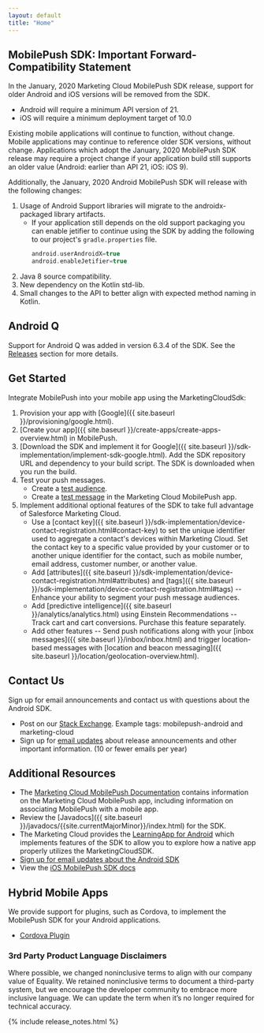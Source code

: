 ```yaml
---
layout: default
title: "Home"
---
```


## MobilePush SDK: Important Forward-Compatibility Statement

In the January, 2020 Marketing Cloud MobilePush SDK release, support for older Android and iOS versions will be removed from the SDK.

* Android will require a minimum API version of 21.
* iOS will require a minimum deployment target of 10.0

Existing mobile applications will continue to function, without change.  Mobile applications may continue to reference older SDK versions, without change.  Applications which adopt the January, 2020 MobilePush SDK release may require a project change if your application build still supports an older value (Android: earlier than API 21, iOS: iOS 9).

Additionally, the January, 2020 Android MobilePush SDK will release with the following changes:
1. Usage of Android Support libraries will migrate to the androidx-packaged library artifacts.
   * If your application still depends on the old support packaging you can enable jetifier to continue using the SDK by adding the following to our project's `gradle.properties` file.
        ```groovy
      android.userAndroidX=true
      android.enableJetifier=true
        ```
1. Java 8 source compatibility.
2. New dependency on the Kotlin std-lib.
3. Small changes to the API to better align with expected method naming in Kotlin.

## Android Q

Support for Android Q was added in version 6.3.4 of the SDK.  See the [Releases]({{site.baseurl}}/#releases) section for more details.

## Get Started

Integrate MobilePush into your mobile app using the MarketingCloudSdk:

1. Provision your app with [Google]({{ site.baseurl }}/provisioning/google.html).
1. [Create your app]({{ site.baseurl }}/create-apps/create-apps-overview.html) in MobilePush.
1. [Download the SDK and implement it for Google]({{ site.baseurl }}/sdk-implementation/implement-sdk-google.html). Add the SDK repository URL and dependency to your build script. The SDK is downloaded when you run the build.
1. Test your push messages.
    * Create a [test audience](https://help.salesforce.com/articleView?id=mc_mp_create_an_audience.htm&type=5).
    * Create a [test message](https://help.salesforce.com/articleView?id=mc_mp_outbound_message.htm&type=5) in the Marketing Cloud MobilePush app.
1. Implement additional optional features of the SDK to take full advantage of Salesforce Marketing Cloud.
    * Use a [contact key]({{ site.baseurl }}/sdk-implementation/device-contact-registration.html#contact-key) to set the unique identifier used to aggregate a contact's devices within Marketing Cloud. Set the contact key to a specific value provided by your customer or to another unique identifier for the contact, such as mobile number, email address, customer number, or another value.
    * Add [attributes]({{ site.baseurl }}/sdk-implementation/device-contact-registration.html#attributes) and [tags]({{ site.baseurl }}/sdk-implementation/device-contact-registration.html#tags) -- Enhance your ability to segment your push message audiences.
    * Add [predictive intelligence]({{ site.baseurl }}/analytics/analytics.html) using Einstein Recommendations -- Track cart and cart conversions. Purchase this feature separately.
    * Add other features -- Send push notifications along with your [inbox messages]({{ site.baseurl }}/inbox/inbox.html) and trigger location-based messages with [location and beacon messaging]({{ site.baseurl }}/location/geolocation-overview.html).

## Contact Us

Sign up for email announcements and contact us with questions about the Android SDK.
  * Post on our [Stack Exchange](https://salesforce.stackexchange.com/). Example tags: mobilepush-android and marketing-cloud
  * Sign up for [email updates](http://pub.s1.exacttarget.com/2ujjacpet3t) about release announcements and other important information. (10 or fewer emails per year)

## Additional Resources

* The [Marketing Cloud MobilePush Documentation](http://help.exacttarget.com/en/documentation/mobilepush/) contains information on the Marketing Cloud MobilePush app, including information on associating MobilePush with a mobile app.
* Review the [Javadocs]({{ site.baseurl }}/javadocs/{{site.currentMajorMinor}}/index.html) for the SDK.
* The Marketing Cloud provides the [LearningApp for Android](https://github.com/salesforce-marketingcloud/MarketingCloudSDK-Android) which implements features of the SDK to allow you to explore how a native app properly utilizes the MarketingCloudSDK.
* [Sign up for email updates about the Android SDK](http://pub.s1.exacttarget.com/2ujjacpet3t)
* View the [iOS MobilePush SDK docs](https://salesforce-marketingcloud.github.io/MarketingCloudSDK-iOS/)

## Hybrid Mobile Apps

We provide support for plugins, such as Cordova, to implement the MobilePush SDK for your Android applications.
* [Cordova Plugin](https://www.npmjs.com/package/cordova-plugin-marketingcloudsdk)

### 3rd Party Product Language Disclaimers
Where possible, we changed noninclusive terms to align with our company value of Equality. We retained noninclusive terms to document a third-party system, but we encourage the developer community to embrace more inclusive language. We can update the term when it’s no longer required for technical accuracy.

{% include release_notes.html %}
